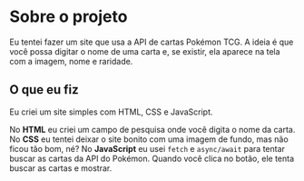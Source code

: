 # Sobre o projeto

Eu tentei fazer um site que usa a API de cartas Pokémon TCG. A ideia é que você possa digitar o nome de uma carta e, se existir, ela aparece na tela com a imagem, nome e raridade.

## O que eu fiz

Eu criei um site simples com HTML, CSS e JavaScript. 

No **HTML** eu criei um campo de pesquisa onde você digita o nome da carta.
No **CSS** eu tentei deixar o site bonito com uma imagem de fundo, mas não ficou tão bom, né?
No **JavaScript** eu usei `fetch` e `async/await` para tentar buscar as cartas da API do Pokémon. Quando você clica no botão, ele tenta buscar as cartas e mostrar.
